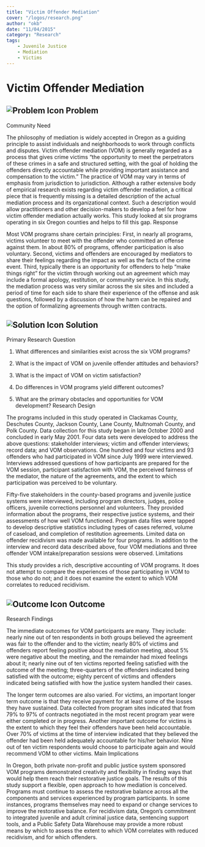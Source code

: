 ```yaml
---
title: "Victim Offender Mediation"
cover: "/logos/research.png"
author: "okb"
date: "11/04/2015"
category: "Research"
tags:
    - Juvenile Justice
    - Mediation
    - Victims  
---
```


# Victim Offender Mediation

## ![Problem Icon](https://github.com/google/material-design-icons/raw/master/alert/1x_web/ic_error_outline_black_48dp.png "Problem") Problem

Community Need

The philosophy of mediation is widely accepted in Oregon as a guiding principle to assist individuals and neighborhoods to work through conflicts and disputes. Victim offender mediation (VOM) is generally regarded as a process that gives crime victims “the opportunity to meet the perpetrators of these crimes in a safe and structured setting, with the goal of holding the offenders directly accountable while providing important assistance and compensation to the victim.” The practice of VOM may vary in terms of emphasis from jurisdiction to jurisdiction. Although a rather extensive body of empirical research exists regarding victim offender mediation, a critical piece that is frequently missing is a detailed description of the actual mediation process and its organizational context. Such a description would allow practitioners and other decision-makers to develop a feel for how victim offender mediation actually works. This study looked at six programs operating in six Oregon counties and helps to fill this gap.
Response

Most VOM programs share certain principles: First, in nearly all programs, victims volunteer to meet with the offender who committed an offense against them. In about
80% of programs, offender participation is also voluntary. Second, victims and offenders are encouraged by mediators to share their feelings regarding the impact as well as the facts of the crime event. Third, typically there is an opportunity for offenders to help
“make things right” for the victim through working out an agreement which may include a formal apology, restitution, or community service. In this study, the mediation process
was very similar across the six sites and included a period of time for each side to share their experience of the offense and ask questions, followed by a discussion of how the harm can be repaired and the option of formalizing agreements through written contracts.

## ![Solution Icon](https://github.com/google/material-design-icons/raw/master/action/1x_web/ic_lightbulb_outline_black_48dp.png "Solution") Solution

Primary Research Question

1. What differences and similarities exist across the six VOM programs?

2. What is the impact of VOM on juvenile offender attitudes and behaviors?

3. What is the impact of VOM on victim satisfaction?

4. Do differences in VOM programs yield different outcomes?

5. What are the primary obstacles and opportunities for VOM development?
Research Design

The programs included in this study operated in Clackamas County, Deschutes County, Jackson County, Lane County, Multnomah County, and Polk County. Data collection for this study began in late October 2000 and concluded in early May 2001. Four data sets were developed to address the above questions: stakeholder interviews; victim and offender interviews; record data; and VOM observations. One hundred and four victims and 93 offenders who had participated in VOM since July 1999 were interviewed. Interviews addressed questions of how participants are prepared for the VOM session, participant satisfaction with VOM, the perceived fairness of the mediator, the nature of the agreements, and the extent to which participation was perceived to be voluntary.

Fifty-five stakeholders in the county-based programs and juvenile justice systems were interviewed, including program directors, judges, police officers, juvenile corrections personnel and volunteers. They provided information about the programs, their respective justice systems, and their assessments of how well VOM functioned. Program data files were tapped to develop descriptive statistics including types of cases referred, volume of caseload, and completion of restitution agreements. Limited data on offender recidivism was made available for four programs. In addition to the interview and record data described above, four VOM mediations and three offender VOM intake/preparation sessions were observed.
Limitations

This study provides a rich, descriptive accounting of VOM programs. It does not attempt to compare the experiences of those participating in VOM to those who do not; and it does not examine the extent to which VOM correlates to reduced recidivism. 

## ![Outcome Icon](https://github.com/google/material-design-icons/raw/master/action/1x_web/ic_view_list_black_48dp.png "Outcome") Outcome

Research Findings

The immediate outcomes for VOM participants are many. They include: nearly nine out of ten respondents in both groups believed the agreement was fair to the offender and to the victim; nearly 80% of victims and offenders report feeling positive about the mediation meeting, about 5% were negative about the meeting, and the remainder had mixed feelings about it; nearly nine out of ten victims reported feeling satisfied with the outcome of the meeting; three-quarters of the offenders indicated being satisfied with the outcome; eighty percent of victims and offenders indicated being satisfied with how the justice system handled their cases.

The longer term outcomes are also varied. For victims, an important longer term outcome is that they receive payment for at least some of the losses they have sustained. Data collected from program sites indicated that from 79% to 97% of contracts negotiated in the most recent program year were either completed or in progress. Another important outcome for victims is the extent to which they feel their offenders have been held accountable. Over 70% of victims at the time of interview indicated that they believed the offender had been held adequately accountable for his/her behavior. Nine out of ten victim respondents would choose to participate again and would recommend VOM to other victims.
Main Implications

In Oregon, both private non-profit and public justice system sponsored VOM programs demonstrated creativity and flexibility in finding ways that would help them reach their restorative justice goals. The results of this study support a flexible, open approach to how mediation is conceived. Programs must continue to assess the restorative balance across all the components and services experienced by program participants. In some instances, programs themselves may need to expand or change services to improve the restorative balance. For recidivism data, Oregon’s commitment to integrated juvenile and adult criminal justice data, sentencing support tools, and a Public Safety Data Warehouse may provide a more robust means by which to assess the extent to which VOM correlates with reduced recidivism, and for which offenders.
